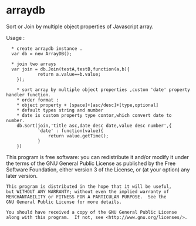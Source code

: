 # arraydb
Sort or Join by multiple object properties of Javascript array.

Usage :
```
  * create arraydb instance .
  var db = new ArrayDB();
  
  * join two arrays
  var join = db.Join(testA,testB,function(a,b){
			return a.value==b.value;
	});
	
	* sort array by multiple object properties ,custom 'date' property handler function.
	* order format :
	* object property + [space]+[asc/desc]+[type,optional]
	* default types string and number
	* date is custom property type contor,which convert date to number.
	db.Sort(join,'title asc,date desc date,value desc number',{
			'date' : function(value){
				return value.getTime();
			}
	})
```

This program is free software: you can redistribute it and/or modify
    it under the terms of the GNU General Public License as published by
    the Free Software Foundation, either version 3 of the License, or
    (at your option) any later version.

    This program is distributed in the hope that it will be useful,
    but WITHOUT ANY WARRANTY; without even the implied warranty of
    MERCHANTABILITY or FITNESS FOR A PARTICULAR PURPOSE.  See the
    GNU General Public License for more details.

    You should have received a copy of the GNU General Public License
    along with this program.  If not, see <http://www.gnu.org/licenses/>.
